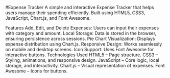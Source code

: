 #Expense Tracker
A simple and interactive Expense Tracker that helps users manage their spending efficiently. Built using HTML5, CSS3, JavaScript, Chart.js, and Font Awesome.

Features
Add, Edit, and Delete Expenses: Users can input their expenses with category and amount.
Local Storage: Data is stored in the browser, ensuring persistence across sessions.
Pie Chart Visualization: Displays expense distribution using Chart.js.
Responsive Design: Works seamlessly on mobile and desktop screens.
Icon Support: Uses Font Awesome for interactive buttons.
Technologies Used
HTML5 – Page structure.
CSS3 – Styling, animations, and responsive design.
JavaScript – Core logic, local storage, and interactivity.
Chart.js – Visual representation of expenses.
Font Awesome – Icons for buttons.

